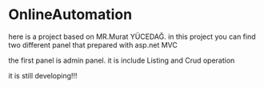 # OnlineAutomation
here is a project based on MR.Murat YÜCEDAĞ. in this project you can find two different panel that prepared with asp.net MVC 

the first panel is admin panel. it is include Listing and Crud operation

it is still developing!!!
